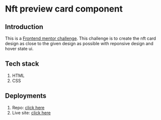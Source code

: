 # Nft preview card component

## Introduction
This is a [Frontend mentor challenge](https://www.frontendmentor.io/challenges/nft-preview-card-component-SbdUL_w0U). This challenge is to create the nft card design as close to the given design as possible with reponsive design and hover state ui.

## Tech stack
1) HTML
2) CSS

## Deployments
1) Repo: [click here](https://github.com/swagthehooman/Nft-card-design)
2) Live site: [click here](https://swagthehooman.github.io/Nft-card-design/)
